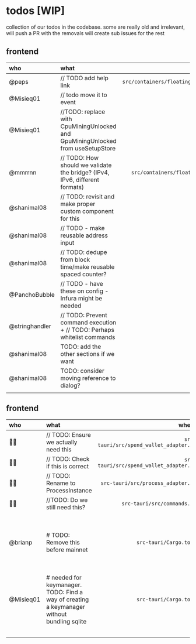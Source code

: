 # todos [WIP]

collection of our todos in the codebase.
some are really old and irrelevant, will push a PR with the removals
will create sub issues for the rest

## frontend

| who            | what                                                                            |                                                                               where |      status      |
| :------------- | :------------------------------------------------------------------------------ | ----------------------------------------------------------------------------------: | :--------------: |
| @peps          | // TODO add help link                                                           | `src/containers/floating/PaperWalletModal/sections/QRCodeSection/QRCodeSection.tsx` |                  |
| @Misieq01      | // todo move it to event                                                        |                                            `src/store/actions/setupStoreActions.ts` |                  |
| @Misieq01      | //TODO: replace with CpuMiningUnlocked and GpuMiningUnlocked from useSetupStore |                                                       `src/store/useMiningStore.ts` |                  |
| @mmrrnn        | // TODO: How should we validate the bridge? (IPv4, IPv6, different formats)     |    `src/containers/floating/Settings/sections/experimental/TorMarkup/TorMarkup.tsx` |                  |
| @shanimal08    | // TODO: revisit and make proper custom component for this                      |                                          `src/components/elements/ToggleSwitch.tsx` |                  |
| @shanimal08    | // TODO - make reusable address input                                           |                                      `src/components/exchanges/connect/Connect.tsx` |                  |
| @shanimal08    | // TODO: dedupe from block time/make reusable spaced counter?                   |                                        `src/components/mining/timer/MiningTime.tsx` |                  |
| @PanchoBubble  | // TODO - have these on config - Infura might be needed                         |                                                   `src/hooks/swap/lib/constants.ts` |                  |
| @stringhandler | // TODO: Prevent command execution + // TODO: Perhaps whitelist commands        |                                                         `dist-isolation/index.html` | resolved/removed |
| @shanimal08    | TODO: add the other sections if we want                                         |                                    `src/components/AdminUI/groups/OtherUIGroup.tsx` | resolved/removed |
| @shanimal08    | TODO: consider moving reference to dialog?                                      |                                    `src/components/AdminUI/groups/OtherUIGroup.tsx` | resolved/removed |
|                |                                                                                 |                                                                                     |                  |

## frontend

| who       | what                                                                                       |                                   where |                         status                         |
| :-------- | :----------------------------------------------------------------------------------------- | --------------------------------------: | :----------------------------------------------------: |
| 🤷🏻        | // TODO: Ensure we actually need this                                                      | `src-tauri/src/spend_wallet_adapter.rs` |                                                        |
| 🤷🏻        | // TODO: Check if this is correct                                                          | `src-tauri/src/spend_wallet_adapter.rs` |                                                        |
| 🤷🏻        | // TODO: Rename to ProcessInstance                                                         |      `src-tauri/src/process_adapter.rs` |                                                        |
| 🤷🏻        | //TODO: Do we still need this?                                                             |             `src-tauri/src/commands.rs` |                                                        |
| @brianp   | # TODO: Remove this before mainnet                                                         |                  `src-tauri/Cargo.toml` | should remove the todo only, i think it's still handy? |
| @Misieq01 | # needed for keymanager. TODO: Find a way of creating a keymanager without bundling sqlite |                  `src-tauri/Cargo.toml` |                                                        |
|           |                                                                                            |                                         |                                                        |
|           |                                                                                            |                                         |                                                        |
|           |                                                                                            |                                         |                                                        |
|           |                                                                                            |                                         |                                                        |
|           |                                                                                            |                                         |                                                        |
